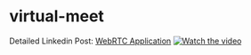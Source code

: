 # virtual-meet

Detailed Linkedin Post: [WebRTC Application](https://www.linkedin.com/feed/update/urn:li:activity:7214539127218716675/
)
[![Watch the video](http://i3.ytimg.com/vi/zim9tUx9dQM/hqdefault.jpg)](https://youtu.be/zim9tUx9dQM)

